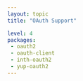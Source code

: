```yaml
---
layout: topic
title: "OAuth Support"

level: 4
packages:
 - oauth2
 - oauth-client
 - inth-oauth2
 - yup-oauth2
---
```

